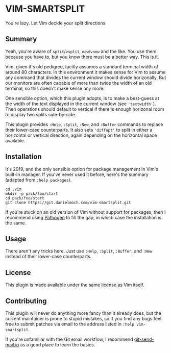 # VIM-SMARTSPLIT

You're lazy. Let Vim decide your split directions.

## Summary

Yeah, you're aware of `split`/`vsplit`, `new`/`vnew` and the like. You
use them because you have to, but you know there must be a better way.
This is it.

Vim, given it's old pedigree, tacitly assumes a standard terminal width
of around 80 characters. In this environment it makes sense for Vim to
assume any command that divides the current window should divide
horizonally. But our monitors are often capable of more than twice the
width of an old terminal, so this doesn't make sense any more.

One sensible option, which this plugin adopts, is to make a best-guess
at the width of the text displayed in the current window (see
`'textwidth'`). Then operations should default to vertical if there is
enough horizonal room to display two splits side-by-side.

This plugin provides `:Help`, `:Split`, `:New`, and `:Buffer` commands
to replace their lower-case counterparts. It also sets `'diffopt'` to
split in either a horizontal or vertical direction, again depending on
the horizontal space available.

## Installation

It's 2019, and the only sensible option for package management in Vim's
built-in manager. If you've never used it before, here's the summary
(adapted from `:help packages`).

```
cd .vim
mkdir -p pack/foo/start
cd pack/foo/start
git clone https://git.danielmoch.com/vim-smartsplit.git
```

If you're stuck on an old version of Vim without support for packages,
then I recommend using [Pathogen](https://github.com/tpope/vim-pathogen)
to fill the gap, in which case the installation is the same.

## Usage

There aren't any tricks here. Just use `:Help`, `:Split`, `:Buffer`, and
`:New` instead of their lower-case counterparts.

## License

This plugin is made available under the same license as Vim itself.

## Contributing

This plugin will never do anything more fancy than it already does, but
the current maintainer is prone to stupid mistakes, so if you find any
bugs feel free to submit patches via email to the address listed in
`:help vim-smartsplit`.

If you're unfamiliar with the Git email workflow, I recommend
[git-send-mail.io](https://git-send-email.io/) as a good place to learn
the basics.
